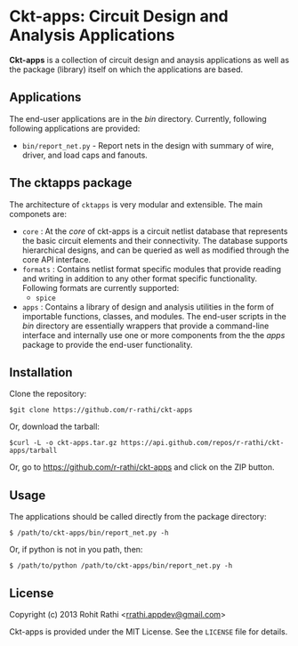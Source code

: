 Ckt-apps: Circuit Design and Analysis Applications
==================================================

**Ckt-apps** is a collection of circuit design and anaysis applications as well as the package (library) itself on which the applications are based.

Applications
------------
The end-user applications are in the *bin* directory. Currently, following following applications are provided:
- `bin/report_net.py` - Report nets in the design with summary of wire, driver, and load caps and fanouts.

The cktapps package
-------------------
The architecture of `cktapps` is very modular and extensible. The main componets are:
- `core` : At the _core_ of ckt-apps is a circuit netlist database that represents the basic circuit elements and their connectivity. The database supports hierarchical designs, and can be queried as well as modified through the core API interface.
- `formats` : Contains netlist format specific modules that provide reading and writing in addition to any other format specific functionality. Following formats are currently supported:
  * `spice`
- `apps` : Contains a library of design and analysis utilities in the form of importable functions, classes, and modules. The end-user scripts in the *bin* directory are essentially wrappers that provide a command-line interface and internally use one or more components from the the *apps* package to provide the end-user functionality.

Installation
------------
Clone the repository:

    $git clone https://github.com/r-rathi/ckt-apps

Or, download the tarball:

    $curl -L -o ckt-apps.tar.gz https://api.github.com/repos/r-rathi/ckt-apps/tarball

Or, go to https://github.com/r-rathi/ckt-apps and click on the ZIP button.

Usage
-----
The applications should be called directly from the package directory:

    $ /path/to/ckt-apps/bin/report_net.py -h

Or, if python is not in you path, then:

    $ /path/to/python /path/to/ckt-apps/bin/report_net.py -h

License
-------
Copyright (c) 2013 Rohit Rathi &lt;rrathi.appdev@gmail.com&gt;

Ckt-apps is provided under the MIT License. See the `LICENSE` file for details.
